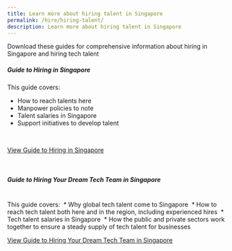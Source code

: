 ```yaml
---
title: Learn more about hiring talent in Singapore
permalink: /hire/hiring-talent/
description: Learn more about hiring talent in Singapore
---
```

Download these guides for comprehensive information about hiring in Singapore and hiring tech talent<br>

##### Guide to Hiring in Singapore
This guide covers:&nbsp;
*   How to reach talents here&nbsp;
*   Manpower policies to note&nbsp;
*   Talent salaries in Singapore&nbsp;
*   Support initiatives to develop talent
<br>

[View Guide to Hiring in Singapore](https://www.edb.gov.sg/en/setting-up-in-singapore/business-guides/guide-to-hiring-in-singapore.html)<br>

<br>

<h5>Guide to Hiring Your Dream Tech Team in Singapore</h5><br>
This guide covers:&nbsp;
*   Why global tech talent come to Singapore&nbsp;
*   How to reach tech talent both here and in the region, including experienced hires&nbsp;
*   Tech talent salaries in Singapore&nbsp;
*   How the public and private sectors work together to ensure a steady supply of tech talent for businesses<br>

[View Guide to Hiring Your Dream Tech Team in Singapore](https://www.edb.gov.sg/en/setting-up-in-singapore/business-guides/guide-to-hiring-your-dream-tech-team-in-singapore.html)<br>
<br>

